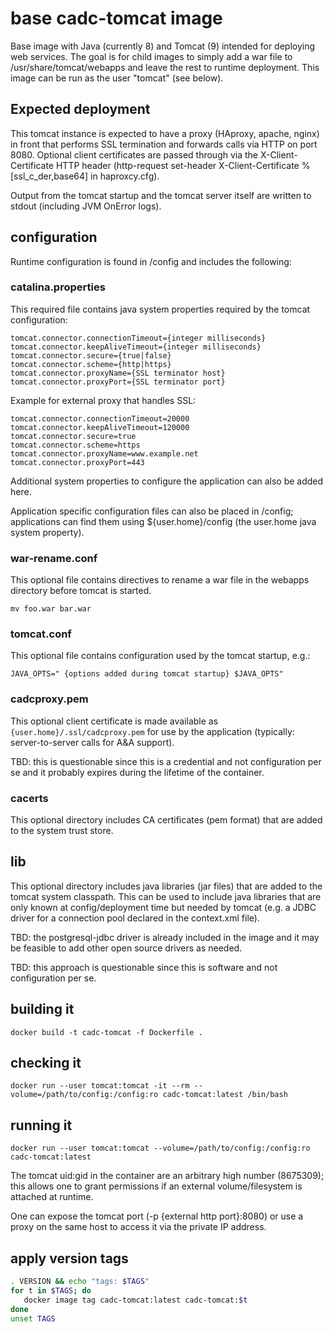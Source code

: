 # base cadc-tomcat image

Base image with Java (currently 8) and Tomcat (9) intended for deploying web services. The goal is for child 
images to simply add a war file to /usr/share/tomcat/webapps and leave the rest to runtime deployment. This 
image can be run as the user "tomcat" (see below).

## Expected deployment
This tomcat instance is expected to have a proxy (HAproxy, apache, nginx) in front that performs
SSL termination and forwards calls via HTTP on port 8080. Optional client certificates are passed through 
via the X-Client-Certificate HTTP header (http-request set-header X-Client-Certificate %[ssl_c_der,base64]
in haproxcy.cfg).

Output from the tomcat startup and the tomcat server itself are written to stdout (including JVM OnError
logs).

## configuration
Runtime configuration is found in /config and includes the following:

### catalina.properties
This required file contains java system properties required by the tomcat configuration:

```
tomcat.connector.connectionTimeout={integer milliseconds}
tomcat.connector.keepAliveTimeout={integer milliseconds}
tomcat.connector.secure={true|false}
tomcat.connector.scheme={http|https}
tomcat.connector.proxyName={SSL terminator host}
tomcat.connector.proxyPort={SSL terminator port}
```
Example for external proxy that handles SSL:
```
tomcat.connector.connectionTimeout=20000
tomcat.connector.keepAliveTimeout=120000
tomcat.connector.secure=true
tomcat.connector.scheme=https
tomcat.connector.proxyName=www.example.net
tomcat.connector.proxyPort=443
```

Additional system properties to configure the application can also be added here.

Application specific configuration files can also be placed in /config; applications can find them 
using ${user.home}/config (the user.home java system property).

### war-rename.conf
This optional file contains directives to rename a war file in the webapps directory before
tomcat is started. 
```
mv foo.war bar.war
```

### tomcat.conf
This optional file contains configuration used by the tomcat startup, e.g.:

```
JAVA_OPTS=" {options added during tomcat startup} $JAVA_OPTS"
```

### cadcproxy.pem 
This optional client certificate is made available as `{user.home}/.ssl/cadcproxy.pem` for use by the
application (typically: server-to-server calls for A&A support).

TBD: this is questionable since this is a credential and not configuration per se and it probably expires 
during the lifetime of the container.

### cacerts
This optional directory includes CA certificates (pem format) that are added to the system trust store.

## lib
This optional directory includes java libraries (jar files) that are added to the tomcat system classpath.
This can be used to include java libraries that are only known at config/deployment time but needed by 
tomcat (e.g. a JDBC driver for a connection pool declared in the context.xml file).

TBD: the postgresql-jdbc driver is already included in the image and it may be feasible to add other open source drivers as needed.

TBD: this approach is questionable since this is software and not configuration per se.

## building it
```
docker build -t cadc-tomcat -f Dockerfile .
```

## checking it
```
docker run --user tomcat:tomcat -it --rm --volume=/path/to/config:/config:ro cadc-tomcat:latest /bin/bash
```

## running it
```
docker run --user tomcat:tomcat --volume=/path/to/config:/config:ro cadc-tomcat:latest
```

The tomcat uid:gid in the container are an arbitrary high number (8675309); this allows one to grant permissions 
if an external volume/filesystem is attached at runtime. 

One can expose the tomcat port (-p {external http port}:8080) or use a proxy on the same host to access it via 
the private IP address. 

## apply version tags
```bash
. VERSION && echo "tags: $TAGS" 
for t in $TAGS; do
   docker image tag cadc-tomcat:latest cadc-tomcat:$t
done
unset TAGS
```
